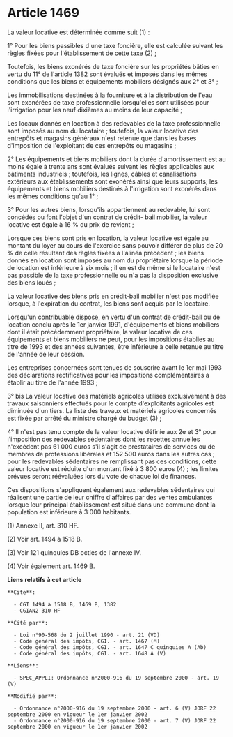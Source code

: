 # Article 1469

La valeur locative est déterminée comme suit (1) :

1° Pour les biens passibles d'une taxe foncière, elle est calculée suivant les règles fixées pour l'établissement de cette
taxe (2) ;

Toutefois, les biens exonérés de taxe foncière sur les propriétés bâties en vertu du 11° de l'article 1382 sont évalués et
imposés dans les mêmes conditions que les biens et équipements mobiliers désignés aux 2° et 3° ;

Les immobilisations destinées à la fourniture et à la distribution de l'eau sont exonérées de taxe professionnelle
lorsqu'elles sont utilisées pour l'irrigation pour les neuf dixièmes au moins de leur capacité ;

Les locaux donnés en location à des redevables de la taxe professionnelle sont imposés au nom du locataire ; toutefois, la
valeur locative des entrepôts et magasins généraux n'est retenue que dans les bases d'imposition de l'exploitant de ces
entrepôts ou magasins ;

2° Les équipements et biens mobiliers dont la durée d'amortissement est au moins égale à trente ans sont évalués suivant les
règles applicables aux bâtiments industriels ; toutefois, les lignes, câbles et canalisations extérieurs aux établissements
sont exonérés ainsi que leurs supports; les équipements et biens mobiliers destinés à l'irrigation sont exonérés dans les
mêmes conditions qu'au 1° ;

3° Pour les autres biens, lorsqu'ils appartiennent au redevable, lui sont concédés ou font l'objet d'un contrat de crédit-
bail mobilier, la valeur locative est égale à 16 % du prix de revient ;

Lorsque ces biens sont pris en location, la valeur locative est égale au montant du loyer au cours de l'exercice sans pouvoir
différer de plus de 20 % de celle résultant des règles fixées à l'alinéa précédent ; les biens donnés en location sont
imposés au nom du propriétaire lorsque la période de location est inférieure à six mois ; il en est de même si le locataire
n'est pas passible de la taxe professionnelle ou n'a pas la disposition exclusive des biens loués ;

La valeur locative des biens pris en crédit-bail mobilier n'est pas modifiée lorsque, à l'expiration du contrat, les biens
sont acquis par le locataire.

Lorsqu'un contribuable dispose, en vertu d'un contrat de crédit-bail ou de location conclu après le 1er janvier 1991,
d'équipements et biens mobiliers dont il était précédemment propriétaire, la valeur locative de ces équipements et biens
mobiliers ne peut, pour les impositions établies au titre de 1993 et des années suivantes, être inférieure à celle retenue au
titre de l'année de leur cession.

Les entreprises concernées sont tenues de souscrire avant le 1er mai 1993 des déclarations rectificatives pour les
impositions complémentaires à établir au titre de l'année 1993 ;

3° bis La valeur locative des matériels agricoles utilisés exclusivement à des travaux saisonniers effectués pour le compte
d'exploitants agricoles est diminuée d'un tiers. La liste des travaux et matériels agricoles concernés est fixée par arrêté
du ministre chargé du budget (3) ;

4° Il n'est pas tenu compte de la valeur locative définie aux 2e et 3° pour l'imposition des redevables sédentaires dont les
recettes annuelles n'excèdent pas 61 000 euros s'il s'agit de prestataires de services ou de membres de professions libérales
et 152 500 euros dans les autres cas ; pour les redevables sédentaires ne remplissant pas ces conditions, cette valeur
locative est réduite d'un montant fixé à 3 800 euros (4) ; les limites prévues seront réévaluées lors du vote de chaque loi
de finances.

Ces dispositions s'appliquent également aux redevables sédentaires qui réalisent une partie de leur chiffre d'affaires par
des ventes ambulantes lorsque leur principal établissement est situé dans une commune dont la population est inférieure à 3
000 habitants.

(1) Annexe II, art. 310 HF.

(2) Voir art. 1494 à 1518 B.

(3) Voir 121 quinquies DB octies de l'annexe IV.

(4) Voir également art. 1469 B.

**Liens relatifs à cet article**

	**Cite**:

	  - CGI 1494 à 1518 B, 1469 B, 1382
	  - CGIAN2 310 HF

	**Cité par**:

	  - Loi n°90-568 du 2 juillet 1990 - art. 21 (VD)
	  - Code général des impôts, CGI. - art. 1467 (M)
	  - Code général des impôts, CGI. - art. 1647 C quinquies A (Ab)
	  - Code général des impôts, CGI. - art. 1648 A (V)

	**Liens**:

	  - SPEC_APPLI: Ordonnance n°2000-916 du 19 septembre 2000 - art. 19 (V)

	**Modifié par**:

	  - Ordonnance n°2000-916 du 19 septembre 2000 - art. 6 (V) JORF 22 septembre 2000 en vigueur le 1er janvier 2002
	  - Ordonnance n°2000-916 du 19 septembre 2000 - art. 7 (V) JORF 22 septembre 2000 en vigueur le 1er janvier 2002
